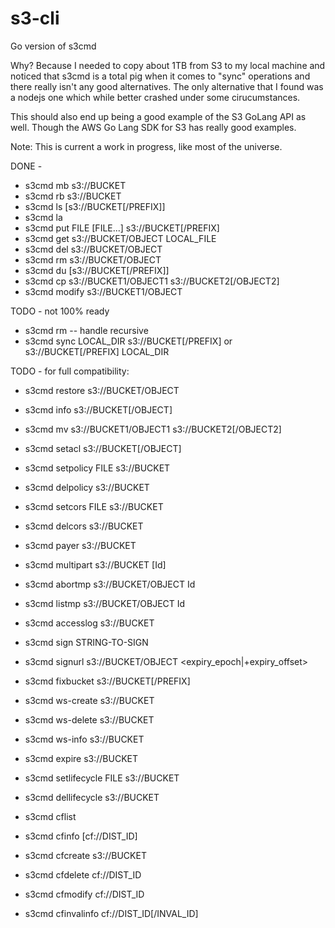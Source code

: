 # s3-cli

Go version of s3cmd

Why? Because I needed to copy about 1TB from S3 to my local machine
and noticed that s3cmd is a total pig when it comes to "sync"
operations and there really isn't any good alternatives. The only
alternative that I found was a nodejs one which while better crashed
under some cirucumstances.

This should also end up being a good example of the S3 GoLang API as well. Though the 
AWS Go Lang SDK for S3 has really good examples.

Note: This is current a work in progress, like most of the universe.

DONE - 

* s3cmd mb s3://BUCKET
* s3cmd rb s3://BUCKET
* s3cmd ls [s3://BUCKET[/PREFIX]]
* s3cmd la
* s3cmd put FILE [FILE...] s3://BUCKET[/PREFIX]
* s3cmd get s3://BUCKET/OBJECT LOCAL_FILE
* s3cmd del s3://BUCKET/OBJECT
* s3cmd rm s3://BUCKET/OBJECT
* s3cmd du [s3://BUCKET[/PREFIX]]
* s3cmd cp s3://BUCKET1/OBJECT1 s3://BUCKET2[/OBJECT2]
* s3cmd modify s3://BUCKET1/OBJECT

TODO - not 100% ready

* s3cmd rm  -- handle recursive
* s3cmd sync LOCAL_DIR s3://BUCKET[/PREFIX] or s3://BUCKET[/PREFIX] LOCAL_DIR

TODO - for full compatibility:

* s3cmd restore s3://BUCKET/OBJECT
* s3cmd info s3://BUCKET[/OBJECT]
* s3cmd mv s3://BUCKET1/OBJECT1 s3://BUCKET2[/OBJECT2]

* s3cmd setacl s3://BUCKET[/OBJECT]
* s3cmd setpolicy FILE s3://BUCKET
* s3cmd delpolicy s3://BUCKET
* s3cmd setcors FILE s3://BUCKET
* s3cmd delcors s3://BUCKET
* s3cmd payer s3://BUCKET
* s3cmd multipart s3://BUCKET [Id]
* s3cmd abortmp s3://BUCKET/OBJECT Id
* s3cmd listmp s3://BUCKET/OBJECT Id
* s3cmd accesslog s3://BUCKET
* s3cmd sign STRING-TO-SIGN
* s3cmd signurl s3://BUCKET/OBJECT <expiry_epoch|+expiry_offset>
* s3cmd fixbucket s3://BUCKET[/PREFIX]
* s3cmd ws-create s3://BUCKET
* s3cmd ws-delete s3://BUCKET
* s3cmd ws-info s3://BUCKET
* s3cmd expire s3://BUCKET
* s3cmd setlifecycle FILE s3://BUCKET
* s3cmd dellifecycle s3://BUCKET
* s3cmd cflist
* s3cmd cfinfo [cf://DIST_ID]
* s3cmd cfcreate s3://BUCKET
* s3cmd cfdelete cf://DIST_ID
* s3cmd cfmodify cf://DIST_ID
* s3cmd cfinvalinfo cf://DIST_ID[/INVAL_ID]
